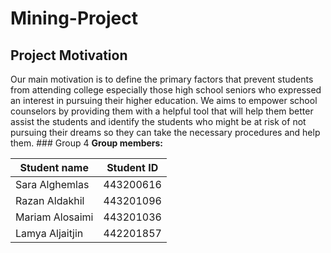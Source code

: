 # Mining-Project

## Project Motivation

Our main motivation is to define the primary factors that prevent students from attending college especially those high school seniors who expressed an interest in pursuing their higher education. We aims to empower school counselors by providing them with a helpful tool that will help them better assist the students and identify the students who might be at risk of not pursuing their dreams so they can take the necessary procedures and help them. \### Group 4 
**Group members:**

| Student name    | Student ID |
|-----------------|------------|
| Sara Alghemlas  | 443200616  |
| Razan Aldakhil  | 443201096  |
| Mariam Alosaimi | 443201036  |        
| Lamya Aljaitjin | 442201857  |

 
